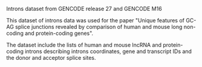 Introns dataset from GENCODE release 27 and GENCODE M16

This dataset of introns data was used for the paper "Unique features of GC-AG splice junctions revealed by comparison of human and mouse long non-coding and protein-coding genes".

The dataset include the lists of human and mouse lncRNA and protein-coding introns describing introns coordinates, gene and transcript IDs and the donor and acceptor splice sites.
